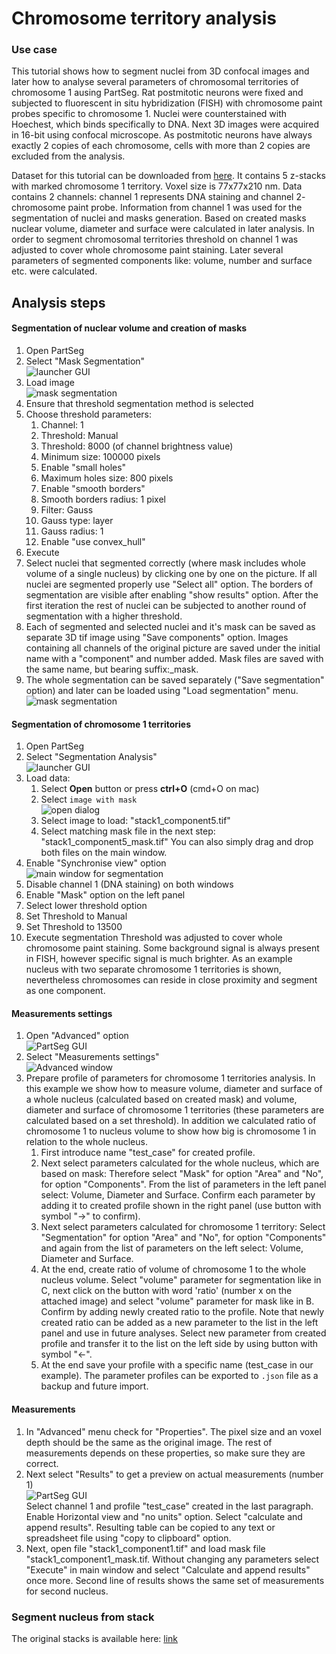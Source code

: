 
# Chromosome territory analysis



### Use case
This tutorial shows how to segment nuclei from 3D confocal images and later how to analyse several parameters of chromosomal territories of chromosome 1 ausing PartSeg.
Rat postmitotic neurons were fixed and subjected to fluorescent in situ hybridization (FISH)
with chromosome paint probes specific to chromosome 1. Nuclei were counterstained with Hoechest, which binds specifically to DNA. Next 3D images were acquired in 16-bit using confocal microscope. As postmitotic neurons have always exactly 2 copies of each chromosome, cells with more than 2 copies are excluded from the analysis.

Dataset for this tutorial can be downloaded from [here](http://nucleus3d.cent.uw.edu.pl/PartSeg/Downloads/A_deconv_elements.zip). It contains 5 z-stacks with marked chromosome 1 territory. Voxel size is 77x77x210 nm. Data contains 2 channels: channel 1 represents DNA staining and channel 2- chromosome paint probe. Information from channel 1 was used for the segmentation of nuclei and masks generation. Based on created masks nuclear volume, diameter and surface were calculated in later analysis. In order to segment chromosomal territories threshold on channel 1 was adjusted to cover whole chromosome paint staining. Later several parameters of segmented components like: volume, number and surface etc. were calculated.

## Analysis steps

#### Segmentation of nuclear volume and creation of masks

1. Open PartSeg
2. Select "Mask Segmentation"  
    ![launcher GUI](./images/launcher.png)
3. Load image  
    ![mask segmentation](./images/mask_segmentation.png)
4. Ensure that threshold segmentation method is selected
5. Choose threshold parameters:
    1. Channel: 1
    2. Threshold: Manual
    3. Threshold: 8000 (of channel brightness value)
    4. Minimum size: 100000 pixels
    5. Enable "small holes"
    6. Maximum holes size: 800 pixels
    7. Enable "smooth borders"
    8. Smooth borders radius: 1 pixel
    9. Filter: Gauss
    10. Gauss type: layer
    11. Gauss radius: 1
    12. Enable "use convex_hull"
6. Execute
7. Select nuclei that segmented correctly (where mask includes whole volume of a single nucleus) by clicking one by one on the picture.
If all nuclei are segmented properly use "Select all" option. The borders of segmentation are visible after enabling "show results" option.
After the first iteration the rest of nuclei can be subjected to another round of segmentation with a higher threshold.
8. Each of segmented and selected nuclei and it's mask can be saved as separate 3D tif image using "Save components" option.
Images containing all channels of the original picture are saved under the initial name with a "component" and number added. Mask files are saved with the same name, but bearing suffix:_mask.
9. The whole segmentation can be saved separately ("Save segmentation" option) and later can be loaded using "Load segmentation" menu.
![mask segmentation](./images/mask_segmentation.png)

#### Segmentation of chromosome 1 territories

1. Open PartSeg
2. Select "Segmentation Analysis"  
    ![launcher GUI](./images/launcher.png)
3. Load data:
    1. Select **Open** button or press **ctrl+O** (cmd+O on mac)
    2. Select `image with mask`  
    ![open dialog](images/open_file.png)
    3. Select image to load: "stack1_component5.tif"
    4. Select matching mask file in the next step: "stack1_component5_mask.tif"
You can also simply drag and drop both files on the main window.
4. Enable "Synchronise view" option  
![main window for segmentation](images/main_window_segmentation.png)
5. Disable channel 1 (DNA staining) on both windows
6. Enable "Mask" option on the left panel
7. Select lower threshold option
8. Set Threshold to Manual
9. Set Threshold to 13500
10. Execute segmentation
Threshold was adjusted to cover whole chromosome paint staining. 
Some background signal is always present in FISH, however specific signal is much brighter. 
As an example nucleus with two separate chromosome 1 territories is shown, 
nevertheless chromosomes can reside in close proximity and segment as one component.

#### Measurements settings
1. Open "Advanced" option  
    ![PartSeg GUI](images/main_window.png)
2. Select "Measurements settings"  
    ![Advanced window](images/advanced.png)
3. Prepare profile of parameters for chromosome 1 territories analysis.
In this example we show how to measure volume, diameter and surface of a whole nucleus 
(calculated based on created mask) and volume, diameter and surface of chromosome 1 territories 
(these parameters are calculated based on a set threshold). 
In addition we calculated ratio of chromosome 1 to nucleus volume to show how big is chromosome 1 in relation to the whole nucleus.
    1. First introduce name "test_case" for created profile.
    2. Next select parameters calculated for the whole nucleus, which are based on mask: Therefore select "Mask" for option "Area" and "No", for option "Components". 
    From the list of parameters in the left panel select: Volume, Diameter and Surface. Confirm each parameter by adding 
    it to created profile shown in the right panel (use button with symbol "→" to confirm).
    3. Next select parameters calculated for chromosome 1 territory:
    Select "Segmentation" for option "Area" and "No", for option "Components" and again from the list 
    of parameters on the left select: Volume, Diameter and Surface.
    4. At the end, create ratio of volume of chromosome 1 to the whole nucleus volume.
     Select "volume" parameter for segmentation like in C, next click on the button with word 'ratio' (number x on the attached image) 
     and select "volume" parameter for mask like in B. Confirm by adding newly created ratio to the profile. 
     Note that newly created ratio can be added as a new parameter to the list in the left panel and use in future analyses. 
     Select new parameter from created profile and transfer it to the list on the left side by using button with symbol "←".
    5. At the end save your profile with a specific name (test_case in our example).
    The parameter profiles can be exported to `.json` file as a backup and future import.

#### Measurements
1. In "Advanced" menu check for "Properties". The pixel size and an voxel depth should be the same as the original image. 
The rest of measurements depends on these properties, so make sure they are correct.
2. Next select "Results" to get a preview on actual measurements (number 1)  
![PartSeg GUI](images/main_window_analysis.png)  
Select channel 1 and profile "test_case" created in the last paragraph. Enable Horizontal view and "no units" option. Select "calculate and append results".
 Resulting table can be copied to any text or spreadsheet file using "copy to clipboard" option. 
 2. Next, open file "stack1_component1.tif" and load mask file "stack1_component1_mask.tif. 
 Without changing any parameters select "Execute" in main window  and select "Calculate and append results" once more.
  Second line of results shows the same set of measurements for second nucleus.





### Segment nucleus from stack
The original stacks is available here: [link]([link](http://nucleus3d.cent.uw.edu.pl/PartSeg/Downloads/A_deconv_stack.zip))


[comment]: <> (pandoc -t html -s -o tutorial-chromosome1.html --css pandoc.css -M pagetitle:"Chromosome 1 territory analysis"  tutorial-chromosome1.md)
